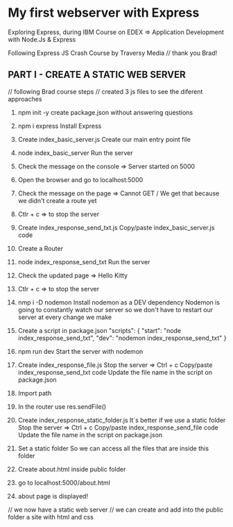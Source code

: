 # My first webserver with Express

Exploring Express, during IBM Course on EDEX => Application Development with Node.Js & Express

Following Express JS Crash Course by Traversy Media
// thank you Brad!

## PART I - CREATE A STATIC WEB SERVER

// following Brad course steps
// created 3 js files to see the diferent approaches

1. npm init -y
  create package.json without answering questions

2. npm i express
  Install Express

3. Create index_basic_server.js
  Create our main entry point file

4. node index_basic_server
  Run the server

5. Check the message on the console => Server started on 5000

6. Open the browser and go to localhost:5000

7. Check the message on the page => Cannot GET /
  We get that because we didn't create a route yet

8. Ctlr + c => to stop the server

9. Create index_response_send_txt.js
  Copy/paste index_basic_server.js code 

10. Create a Router

11. node index_response_send_txt
  Run the server

12. Check the updated page => Hello Kitty

13. Ctlr + c => to stop the server

14. nmp i -D nodemon
  Install nodemon as a DEV dependency
  Nodemon is going to constantly watch our server
  so we don't have to restart our server at every change we make

15. Create a script in package.json
  "scripts": {
      "start": "node index_response_send_txt",
      "dev": "nodemon index_response_send_txt"
  }

16. npm run dev
  Start the server with nodemon

17. Create index_response_file.js
  Stop the server => Ctrl + c
  Copy/paste index_response_send_txt code
  Update the file name in the script on package.json

18. Import path

19. In the router use res.sendFile()

20. Create index_response_static_folder.js
  It´s better if we use a static folder
  Stop the server => Ctrl + c
  Copy/paste index_response_send_file code
  Update the file name in the script on package.json

21. Set a static folder
  So we can access all the files that are inside this folder

22. Create about.html inside public folder

23. go to localhost:5000/about.html

24. about page is displayed!

// we now have a static web server
// we can create and add into the public folder a site with html and css

